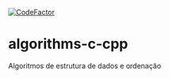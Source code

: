 [![CodeFactor](https://www.codefactor.io/repository/github/luizmoitinho/algorithms-c-cpp/badge/master)](https://www.codefactor.io/repository/github/luizmoitinho/algorithms-c-cpp/overview/master)
# algorithms-c-cpp
Algoritmos de estrutura de dados e ordenação
